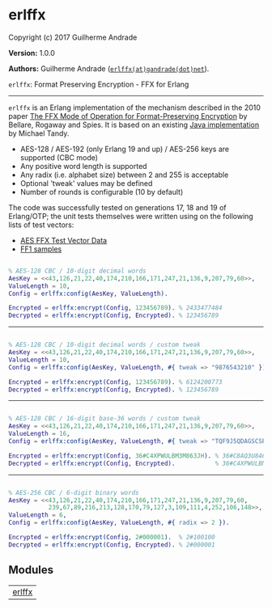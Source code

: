 

# erlffx #

Copyright (c) 2017 Guilherme Andrade

__Version:__ 1.0.0

__Authors:__ Guilherme Andrade ([`erlffx(at)gandrade(dot)net`](mailto:erlffx(at)gandrade(dot)net)).

`erlffx`: Format Preserving Encryption - FFX for Erlang


---------

`erlffx` is an Erlang implementation of the mechanism described in the 2010 paper [The FFX Mode of Operation for Format-Preserving Encryption](http://citeseerx.ist.psu.edu/viewdoc/download?doi=10.1.1.304.1736&rep=rep1&type=pdf) by Bellare, Rogaway and Spies. It is based on an existing [Java implementation](https://github.com/michaeltandy/java-ffx-format-preserving-encryption) by Michael Tandy.

* AES-128 / AES-192 (only Erlang 19 and up) / AES-256 keys are supported (CBC mode)
* Any positive word length is supported
* Any radix (i.e. alphabet size) between 2 and 255 is acceptable
* Optional 'tweak' values may be defined
* Number of rounds is configurable (10 by default)

The code was successfully tested on generations 17, 18 and 19 of Erlang/OTP; the unit tests themselves were written using on the following lists of test vectors:
* [AES FFX Test Vector Data](http://csrc.nist.gov/groups/ST/toolkit/BCM/documents/proposedmodes/ffx/aes-ffx-vectors.txt)
* [FF1 samples](http://csrc.nist.gov/groups/ST/toolkit/documents/Examples/FF1samples.pdf)

```erlang

% AES-128 CBC / 10-digit decimal words
AesKey = <<43,126,21,22,40,174,210,166,171,247,21,136,9,207,79,60>>,
ValueLength = 10,
Config = erlffx:config(AesKey, ValueLength).

Encrypted = erlffx:encrypt(Config, 123456789). % 2433477484
Decrypted = erlffx:encrypt(Config, Encrypted). % 123456789

```

---------

```erlang

% AES-128 CBC / 10-digit decimal words / custom tweak
AesKey = <<43,126,21,22,40,174,210,166,171,247,21,136,9,207,79,60>>,
ValueLength = 10,
Config = erlffx:config(AesKey, ValueLength, #{ tweak => "9876543210" }).

Encrypted = erlffx:encrypt(Config, 123456789). % 6124200773
Decrypted = erlffx:encrypt(Config, Encrypted). % 123456789

```

---------

```erlang

% AES-128 CBC / 16-digit base-36 words / custom tweak
AesKey = <<43,126,21,22,40,174,210,166,171,247,21,136,9,207,79,60>>,
ValueLength = 16,
Config = erlffx:config(AesKey, ValueLength, #{ tweak => "TQF9J5QDAGSCSPB1", radix => 36 }).

Encrypted = erlffx:encrypt(Config, 36#C4XPWULBM3M863JH). % 36#C8AQ3U846ZWH6QZP
Decrypted = erlffx:encrypt(Config, Encrypted).           % 36#C4XPWULBM3M863JH

```

---------

```erlang

% AES-256 CBC / 6-digit binary words
AesKey = <<43,126,21,22,40,174,210,166,171,247,21,136,9,207,79,60,
           239,67,89,216,213,128,170,79,127,3,109,111,4,252,106,148>>,
ValueLength = 6,
Config = erlffx:config(AesKey, ValueLength, #{ radix => 2 }).

Encrypted = erlffx:encrypt(Config, 2#000001).  % 2#100100
Decrypted = erlffx:encrypt(Config, Encrypted). % 2#000001

```


## Modules ##


<table width="100%" border="0" summary="list of modules">
<tr><td><a href="https://github.com/g-andrade/erlffx/blob/master/doc/erlffx.md" class="module">erlffx</a></td></tr></table>

